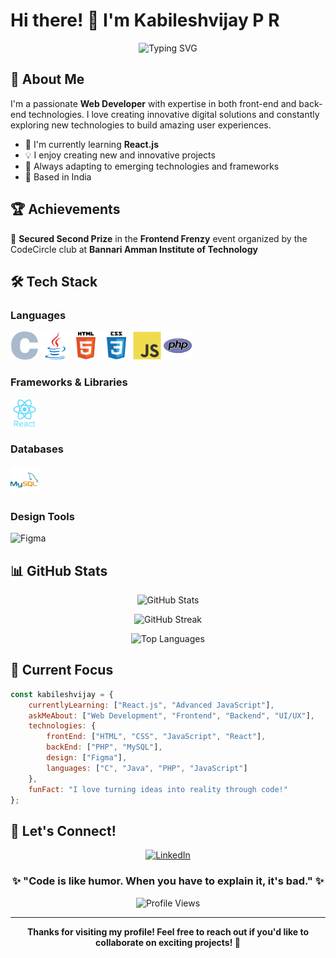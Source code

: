 # Hi there! 👋 I'm Kabileshvijay P R

<div align="center">
  
  ![Typing SVG](https://readme-typing-svg.herokuapp.com?font=Fira+Code&pause=1000&color=2E96F7&center=true&vCenter=true&width=435&lines=Full+Stack+Web+Developer;Passionate+Problem+Solver;Always+Learning+New+Technologies)
  
</div>

## 🚀 About Me

I'm a passionate **Web Developer** with expertise in both front-end and back-end technologies. I love creating innovative digital solutions and constantly exploring new technologies to build amazing user experiences.

- 🔭 I'm currently learning **React.js**
- 💡 I enjoy creating new and innovative projects
- 🎯 Always adapting to emerging technologies and frameworks
- 📍 Based in India

## 🏆 Achievements

🥈 **Secured Second Prize** in the **Frontend Frenzy** event organized by the CodeCircle club at **Bannari Amman Institute of Technology**

## 🛠️ Tech Stack

### Languages
<p align="left">
  <img src="https://raw.githubusercontent.com/devicons/devicon/master/icons/c/c-original.svg" alt="C" width="45" height="45"/>
  <img src="https://raw.githubusercontent.com/devicons/devicon/master/icons/java/java-original.svg" alt="Java" width="45" height="45"/>
  <img src="https://raw.githubusercontent.com/devicons/devicon/master/icons/html5/html5-original-wordmark.svg" alt="HTML5" width="45" height="45"/>
  <img src="https://raw.githubusercontent.com/devicons/devicon/master/icons/css3/css3-original-wordmark.svg" alt="CSS3" width="45" height="45"/>
  <img src="https://raw.githubusercontent.com/devicons/devicon/master/icons/javascript/javascript-original.svg" alt="JavaScript" width="45" height="45"/>
  <img src="https://raw.githubusercontent.com/devicons/devicon/master/icons/php/php-original.svg" alt="PHP" width="45" height="45"/>
</p>

### Frameworks & Libraries
<p align="left">
  <img src="https://raw.githubusercontent.com/devicons/devicon/master/icons/react/react-original-wordmark.svg" alt="React" width="45" height="45"/>
</p>

### Databases
<p align="left">
  <img src="https://raw.githubusercontent.com/devicons/devicon/master/icons/mysql/mysql-original-wordmark.svg" alt="MySQL" width="45" height="45"/>
</p>

### Design Tools
<p align="left">
  <img src="https://www.vectorlogo.zone/logos/figma/figma-icon.svg" alt="Figma" width="45" height="45"/>
</p>

## 📊 GitHub Stats

<div align="center">
  
  ![GitHub Stats](https://github-readme-stats.vercel.app/api?username=kabileshvijay&show_icons=true&theme=radical&hide_border=true&count_private=true)
  
  ![GitHub Streak](https://github-readme-streak-stats.herokuapp.com/?user=kabileshvijay&theme=radical&hide_border=true)
  
  ![Top Languages](https://github-readme-stats.vercel.app/api/top-langs/?username=kabileshvijay&layout=compact&theme=radical&hide_border=true)
  
</div>

## 🌟 Current Focus

```javascript
const kabileshvijay = {
    currentlyLearning: ["React.js", "Advanced JavaScript"],
    askMeAbout: ["Web Development", "Frontend", "Backend", "UI/UX"],
    technologies: {
        frontEnd: ["HTML", "CSS", "JavaScript", "React"],
        backEnd: ["PHP", "MySQL"],
        design: ["Figma"],
        languages: ["C", "Java", "PHP", "JavaScript"]
    },
    funFact: "I love turning ideas into reality through code!"
};
```

## 🤝 Let's Connect!

<p align="center">
  <a href="https://www.linkedin.com/in/kabileshvijay" target="_blank">
    <img src="https://img.shields.io/badge/LinkedIn-0077B5?style=for-the-badge&logo=linkedin&logoColor=white" alt="LinkedIn"/>
  </a>
</p>

<div align="center">
  
  ### ✨ "Code is like humor. When you have to explain it, it's bad." ✨
  
  ![Profile Views](https://komarev.com/ghpvc/?username=kabileshvijay&color=blueviolet&style=flat-square&label=Profile+Views)
  
</div>

---

<div align="center">
  
  **Thanks for visiting my profile! Feel free to reach out if you'd like to collaborate on exciting projects! 🚀**
  
</div>
